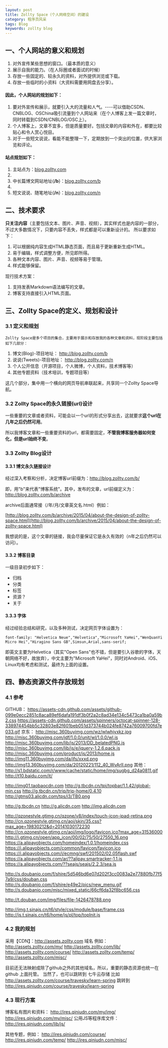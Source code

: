 ```yaml
---
layout: post
title: Zollty Space（个人网络空间）的建设
category: 程序员风采
tags: Blog
keywords: zollty blog
---
```


## 一、个人网站的意义和规划 ##

1. 对外宣传某些思想的窗口。（最本质的意义）
2. 展示自我的能力。（在人际圈或者面试的时候）
3. 存放一些固定的、较永久的资料，对外提供浏览或下载。
4. 存放一些临时的小资料（大资料需要用网盘去分享）。

#### 因此，个人网站的规划如下：

1. 要对外宣传和展示，就要引入大的流量和人气。----可以借助CSDN、CNBLOG、OSChina吸引流量到个人网站来（在个人博客上发一篇文章时，同时转载到CSDN/CNBLOG/OSC上）。
2. 个人博客上，文章不宜多，但是质量要好。包括文章的内容和外在，都要比较贴心和令人赏心悦目。
3. 对于一些短文说说，看能不能整理一下，定期放到一个突出的位置，供大家浏览和评论。

#### 站点规划如下：

1. 主站点为：[blog.zollty.com](http://blog.zollty.com)
2. 
2. 中长篇博文网站地址{**/b**}：[blog.zollty.com/b](http://blog.zollty.com/b)
3. 
3. 短文说说、随笔地址{**/n**}：[blog.zollty.com/n](http://blog.zollty.com/n)


## 二、技术要求

**只关注内容**（主要包括文本、图片、声音、视频），其实样式也是内容的一部分，不过大多数情况下，只要内容不丢失，样式都是可以重新设计的。
    所以要求如下：
1. 可以根据纯内容生成HTML静态页面，而且易于更新重新生成HTML。
2. 易于编辑，样式调整方便，所见即所得。
3. 各种文本内容、图片、声音、视频等易于管理。
4. 样式能够保留。

现行技术方案：

1. 支持发表Markdown语法编写的文章。
2. 博客支持直接引入HTML页面。


## 三、Zollty Space的定义、规划和设计

### 3.1 定义和规划

	Zollty Space是多个项目的集合，主要用于展示和存放我的各种文章和资料，现阶段主要包括如下几部分：

1. 博文(Blog)-项目地址： http://blog.zollty.com/b
2. 说说(Tweets)-项目地址： http://blog.zollty.com/n
3. 个人公开信息（开源项目，个人微博，个人资料，技术博客等）
4. 其他专题资料（技术培训，专题项目等）

这几个部分，集中用一个横向的网页导航串联起来，共享同一个Zollty Space导航。

### 3.2 Zollty Space的永久链接(url)设计 ##

一些重要的文章或者资料，可能会以一个url的形式分享出去，这就要求**这个url在几年之后仍然可用**。

所以我博客文章和一些重要资料的url，都需要固定，**不管我博客服务器如何变化，但是url始终不变**。


### 3.3 Zollty Blog设计

#### 3.3.1 博文永久链接设计
经过深入考察和分析，决定博客url前缀为：http://blog.zollty.com/b/

即，用"b"来代表"博客系统"。其中，发布的文章，url前缀定义为：http://blog.zollty.com/b/archive

archive后面通常接（/年/月/文章英文名.html）例如：

   [http://blog.zollty.com/b/archive/2015/04/about-the-design-of-zollty-space.html](http://blog.zollty.com/b/archive/2015/04/about-the-design-of-zollty-space.html)

我想说的是，这个文章的链接，我会尽量保证它是永久有效的（n年之后仍然可以访问）。

#### 3.3.2 博客目录
一级目录初步如下：

* 归档
* 分类
* 标签
* 资源？
* 关于

#### 3.3.3 字体
经过经验总结和研究，以及多种测试，决定网页字体设置为：

`font-family: "Helvetica Neue","Helvetica","Microsoft YaHei","WenQuanYi Micro Hei","Hiragino Sans GB",Simsun,Arial,sans-serif;`

即英文主要为Helvetica（其实"Open Sans"也不错，但是要引入谷歌的字体，天朝网络不好，故放弃），中文主要为"Microsoft YaHei"，同时对Android、iOS、Linux均有考虑和测试，最终为上面的设置。


## 四、静态资源文件存放规划

### 4.1 参考
GITHUB：
https://assets-cdn.github.com/assets/github-099e0ecc2851c8aca89ef6dafa191df3b0f2a2c8ad34e134c5473ca1ba0a59b2.css
https://assets-cdn.github.com/assets/spinners/octocat-spinner-128-338974454bb5c32803e82f601beb051d373744b024fe8742a76009700fd7e033.gif
京东：
http://misc.360buyimg.com/wz/wlwhjyxkz.jpg
http://misc.360buyimg.com/jdf/1.0.0/unit/wl/1.0.0/wl.js
http://misc.360buyimg.com/lib/js/2013/DD_belatedPNG.js
http://misc.360buyimg.com/lib/js/e/jquery-1.2.6.pack.js
http://misc.360buyimg.com/product/js/2013/home.js
http://img11.360buyimg.com/da/jfs/xxxd.png
http://img13.360buyimg.com/da/20120221/112_40_WvArIl.png
其他：
http://s1.bdstatic.com/r/www/cache/static/home/img/sugbg_d24a0811.gif
http://t10.baidu.com/it/

http://img01.taobaocdn.com
http://g.tbcdn.cn/tpi/topbar/1.1.42/global-min.css
http://g.tbcdn.cn/trip/trip-home/0.4.10
http://gtms03.alicdn.com/tps/i3/TB0.png

http://g.tbcdn.cn
http://g.alicdn.com
http://img.alicdn.com

http://qzonestyle.gtimg.cn/qzone/v8/index/touch-icon-ipad-retina.png
http://cn.qzonestyle.gtimg.cn/aoi/skin/35.css?max_age=19830212&d=20141030172230
http://cn.qzonestyle.gtimg.cn/aoi/img/logo/favicon.ico?max_age=31536000
http://i.gtimg.cn/open/app_icon/00/02/75/50/27550_16.png
https://a.alipayobjects.com/homeindex/1.0.1/homeindex.css
https://i.alipayobjects.com/common/favicon/favicon.ico
https://i.alipayobjects.com/i/ecmng/swf/201502/02.05flash.swf
https://a.alipayobjects.com/ar/??alipay.smartracker-1.1.js
https://a.alipayobjects.com/??seajs/seajs/2.2.3/sea.js

http://s.doubanio.com/f/shire/5d546bd6e07d202f3cc0083a2e77880fb77f57a9/css/douban.css
http://s.doubanio.com/f/shire/e49e2/pics/new_menu.gif
http://s.doubanio.com/misc/mixed_static/66cf6da32f8bc656.css

http://t.douban.com/img/files/file-1426478788.png

http://img.t.sinajs.cn/t6/style/css/module/base/frame.css
http://js.t.sinajs.cn/t6/home/js/pl/top/topInit.js

### 4.2 我的规划
采用【CDN】：http://assets.zollty.com 域名
例如：
http://assets.zollty.com/my/
http://assets.zollty.com/lib/
http://assets.zollty.com/course/
http://assets.zollty.com/temp/
http://assets.zollty.com/misc/

目前还无法映射成除了github之外的其他域名，所以，重要的静态资源也统一在 github 上面托管。
当然了，也可以跳转到 七牛云存储
比如 
http://assets.zollty.com/course/travesky/learn-spring
跳转到
http://ires.qiniudn.com/course/travesky/learn-spring

### 4.3 现行方案
博客私有图片和资料：
http://ires.qiniudn.com/my/img/
http://ires.qiniudn.com/my/misc/
公用JS等程序库文件：
http://ires.qiniudn.com/lib/js/

其他专题，例如：
http://ires.qiniudn.com/course/
http://ires.qiniudn.com/temp/
http://ires.qiniudn.com/misc/









